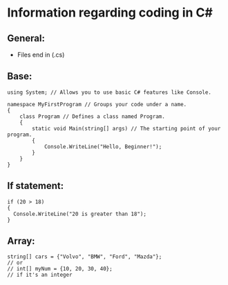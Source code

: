 # Information regarding coding in C#

## General:
- Files end in (.cs)

## Base:
```
using System; // Allows you to use basic C# features like Console.

namespace MyFirstProgram // Groups your code under a name.
{
    class Program // Defines a class named Program.
    {
        static void Main(string[] args) // The starting point of your program.
        {
            Console.WriteLine("Hello, Beginner!");
        }
    }
}
```

## If statement:
```
if (20 > 18) 
{
  Console.WriteLine("20 is greater than 18");
}
```

## Array:
```
string[] cars = {"Volvo", "BMW", "Ford", "Mazda"};
// or
// int[] myNum = {10, 20, 30, 40};
// if it's an integer
```
